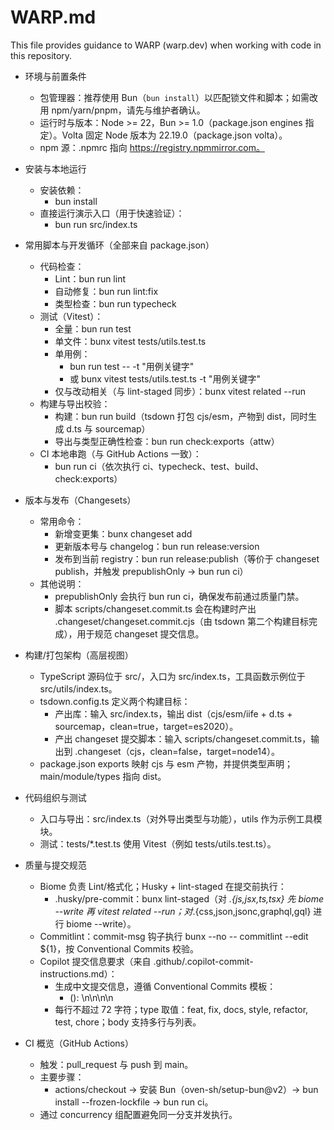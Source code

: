 # WARP.md

This file provides guidance to WARP (warp.dev) when working with code in this repository.

- 环境与前置条件

  - 包管理器：推荐使用 Bun（`bun install`）以匹配锁文件和脚本；如需改用 npm/yarn/pnpm，请先与维护者确认。
  - 运行时与版本：Node >= 22，Bun >= 1.0（package.json engines 指定）。Volta 固定 Node 版本为 22.19.0（package.json volta）。
  - npm 源：.npmrc 指向 <https://registry.npmmirror.com。>

- 安装与本地运行

  - 安装依赖：
    - bun install
  - 直接运行演示入口（用于快速验证）：
    - bun run src/index.ts

- 常用脚本与开发循环（全部来自 package.json）

  - 代码检查：
    - Lint：bun run lint
    - 自动修复：bun run lint:fix
    - 类型检查：bun run typecheck
  - 测试（Vitest）：
    - 全量：bun run test
    - 单文件：bunx vitest tests/utils.test.ts
    - 单用例：
      - bun run test -- -t "用例关键字"
      - 或 bunx vitest tests/utils.test.ts -t "用例关键字"
    - 仅与改动相关（与 lint-staged 同步）：bunx vitest related --run
  - 构建与导出校验：
    - 构建：bun run build（tsdown 打包 cjs/esm，产物到 dist，同时生成 d.ts 与 sourcemap）
    - 导出与类型正确性检查：bun run check:exports（attw）
  - CI 本地串跑（与 GitHub Actions 一致）：
    - bun run ci（依次执行 ci、typecheck、test、build、check:exports）

- 版本与发布（Changesets）

  - 常用命令：
    - 新增变更集：bunx changeset add
    - 更新版本号与 changelog：bun run release:version
    - 发布到当前 registry：bun run release:publish（等价于 changeset publish，并触发 prepublishOnly → bun run ci）
  - 其他说明：
    - prepublishOnly 会执行 bun run ci，确保发布前通过质量门禁。
    - 脚本 scripts/changeset.commit.ts 会在构建时产出 .changeset/changeset.commit.cjs（由 tsdown 第二个构建目标完成），用于规范 changeset 提交信息。

- 构建/打包架构（高层视图）

  - TypeScript 源码位于 src/，入口为 src/index.ts，工具函数示例位于 src/utils/index.ts。
  - tsdown.config.ts 定义两个构建目标：
    - 产出库：输入 src/index.ts，输出 dist（cjs/esm/iife + d.ts + sourcemap，clean=true，target=es2020）。
    - 产出 changeset 提交脚本：输入 scripts/changeset.commit.ts，输出到 .changeset（cjs，clean=false，target=node14）。
  - package.json exports 映射 cjs 与 esm 产物，并提供类型声明；main/module/types 指向 dist。

- 代码组织与测试

  - 入口与导出：src/index.ts（对外导出类型与功能），utils 作为示例工具模块。
  - 测试：tests/\*.test.ts 使用 Vitest（例如 tests/utils.test.ts）。

- 质量与提交规范

  - Biome 负责 Lint/格式化；Husky + lint-staged 在提交前执行：
    - .husky/pre-commit：bunx lint-staged（对 _.{js,jsx,ts,tsx} 先 biome --write 再 vitest related --run；对_.{css,json,jsonc,graphql,gql} 进行 biome --write）。
  - Commitlint：commit-msg 钩子执行 bunx --no -- commitlint --edit ${1}，按 Conventional Commits 校验。
  - Copilot 提交信息要求（来自 .github/.copilot-commit-instructions.md）：
    - 生成中文提交信息，遵循 Conventional Commits 模板：
      - <type>(<scope>): <subject>\n\n<body>\n\n<footer>
    - 每行不超过 72 字符；type 取值：feat, fix, docs, style, refactor, test, chore；body 支持多行与列表。

- CI 概览（GitHub Actions）
  - 触发：pull_request 与 push 到 main。
  - 主要步骤：
    - actions/checkout → 安装 Bun（oven-sh/setup-bun@v2）→ bun install --frozen-lockfile → bun run ci。
  - 通过 concurrency 组配置避免同一分支并发执行。
